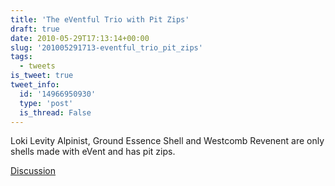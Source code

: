 ```yaml
---
title: 'The eVentful Trio with Pit Zips'
draft: true
date: 2010-05-29T17:13:14+00:00
slug: '201005291713-eventful_trio_pit_zips'
tags:
  - tweets
is_tweet: true
tweet_info:
  id: '14966950930'
  type: 'post'
  is_thread: False
---
```




Loki Levity Alpinist, Ground Essence Shell and Westcomb Revenent are only shells made with eVent and has pit zips.

[Discussion](https://x.com/sytelus/status/14966950930)
